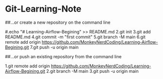 # Git-Learning-Note

##…or create a new repository on the command line

#.echo "# Learning-Airflow-Begining" >> README.md
2.git init
3.git add README.md
4.git commit -m "first commit"
5.git branch -M main
6.git remote add origin https://github.com/MonkeyNerdCoding/Learning-Airflow-Begining.git
7.git push -u origin main


##…or push an existing repository from the command line

1.git remote add origin https://github.com/MonkeyNerdCoding/Learning-Airflow-Begining.git
2.git branch -M main
3.git push -u origin main
